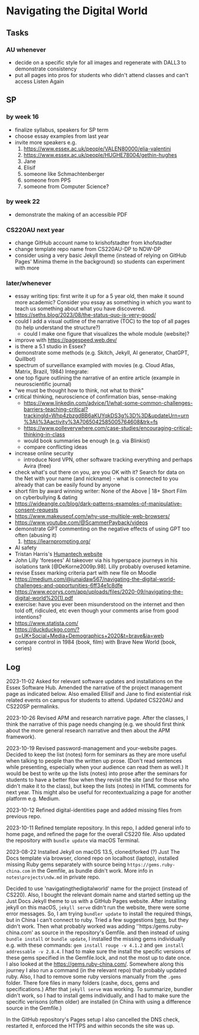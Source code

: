 # Navigating the Digital World
## Tasks
### AU whenever
- decide on a specific style for all images and regenerate with DALL3 to demonstrate consistency
- put all pages into pros for students who didn't attend classes and can't access Listen Again

## SP
### by week 16
- finalize syllabus, speakers for SP term
- choose essay examples from last year
- invite more speakers e.g. 
   1. https://www.essex.ac.uk/people/VALEN80000/elia-valentini
   2. https://www.essex.ac.uk/people/HUGHE78004/gethin-hughes
   3. Jane
   4. Elisif
   5. someone like Schmachtenberger
   6. someone from PPS
   7. someone from Computer Science?

### by week 22
- demonstrate the making of an accessible PDF

### CS220AU next year
- change GitHub account name to krishofstadter from khofstadter
- change template repo name from CS220AU-DP to NDW-DP
- consider using a very basic Jekyll theme (instead of relying on GitHub Pages' Minima theme in the background) so students can experiment with more

### later/whenever 
- essay writing tips: first write it up for a 5 year old, then make it sound more academic? Consider you essay as something in which you want to teach us something about what you have discovered. 
- https://seths.blog/2023/08/the-status-quo-is-very-good/
- could I add a visual outline of the narrative (TOC) to the top of all pages (to help understand the structure?)
  - could I make one figure that visualizes the whole module (website)?
- improve with https://pagespeed.web.dev/
- is there a 5.1 studio in Essex?
- demonstrate some methods (e.g. Skitch, Jekyll, AI generator, ChatGPT, Quillbot)
- spectrum of surveillance exampled with movies (e.g. Cloud Atlas, Matrix, Brazil, 1984)
Integrate:  
- one top figure outlining the narrative of an entire article (example in neuroscientific journal)
- "we must be thought how to think, not what to think"
- critical thinking, neuroscience of confirmation bias, sense-making
   - https://www.linkedin.com/advice/1/what-some-common-challenges-barriers-teaching-critical?trackingId=Whp4zbzgdBB6aKUYqkDS3g%3D%3D&updateUrn=urn%3Ali%3Aactivity%3A7065042585005764608&trk=fs
   - https://www.polleverywhere.com/case-studies/encouraging-critical-thinking-in-class
   - would book summaries be enough (e.g. via Blinkist)
   - compare conflicting ideas 
- increase online security
   - introduce Nord VPN, other software tracking everything and perhaps Avira (free)
 - check what's out there on you, are you OK with it? Search for data on the Net with your name (and nickname) - what is connected to you already that can be easily found by anyone
 - short film by award winning writer: None of the Above | 18+ Short Film on cyberbullying & dating
 - https://wideangle.co/blog/dark-patterns-examples-of-manipulative-consent-requests
 - https://www.makeuseof.com/why-use-multiple-web-browsers/
 - https://www.youtube.com/@ScammerPayback/videos
- demonstrate GPT commenting on the negative effects of using GPT too often (abusing it)
   1. https://learnprompting.org/
- AI safety
- Tristan Harris's [Humantech website](https://www.humanetech.com/)
- John Lilly 'foresees' AI takeover via his hyperspace journeys in his isolations tank [@DeKorne2009p.98]. Lilly probably overused ketamine.
- revise Essex marking criteria part with new file on Moodle
- https://medium.com/@junaidaw567/navigating-the-digital-world-challenges-and-opportunities-6ff34e1c8dfe
- https://www.ecorys.com/app/uploads/files/2020-09/navigating-the-digital-world%20(1).pdf
- exercise: have you ever been misunderstood on the internet and then told off, ridiculed, etc even though your comments arise from good intentions? <!-- hypnotech comments, admin upset -->
- https://www.statista.com/
- https://duckduckgo.com/?q=UK+Social+Media+Demographics+2020&t=brave&ia=web
- compare control in 1984 (book, film) with Brave New World (book, series)

## Log

2023-11-02 Asked for relevant software updates and installations on the Essex Software Hub. Amended the narrative of the project management page as indicated below. Also emailed Ellisif and Jane to find existential risk related events on campus for students to attend. Updated CS220AU and CS220SP permalinks.

2023-10-26 Revised APM and research narrative page. After the classes, I think the narrative of this page needs changing (e.g. we should first think about the more general research narrative and then about the APM framework).

2023-10-19 Revised password-management and your-website pages. Decided to keep the list (notes) form for seminars as they are more useful when talking to people than the written up prose. (Don't read sentences while presenting, especially when your audience can read them as well.) It would be best to write up the lists (notes) into prose after the seminars for students to have a better flow when they revisit the site (and for those who didn't make it to the class), but keep the lists (notes) in HTML comments for next year. This might also be useful for recontextualizing a page for another platform e.g. Medium.

2023-10-12 Refined digital-identities page and added missing files from previous repo.

2023-10-11 Refined template repository. In this repo, I added general info to home page, and refined the page for the overall CS220 file. Also updated the repository with `bundle update` via macOS Terminal.

2023-08-22 Installed Jekyll on macOS 13.5, cloned/forked (?) Just The Docs template via browser, cloned repo on localhost (laptop), installed missing Ruby gems separately with source being `https://gems.ruby-china.com` in the Gemfile, as bundle didn't work. More info in `notes\projects\ndw.md` in private repo. 

Decided to use 'navigatingthedigitalworld' name for the project (instead of CS220). Also, I bought the relevant domain name and started setting up the Just Docs Jekyll theme to us with a GitHub Pages website. After installing jekyll on this macOS, `jekyll serve` didn't run the website, there were some error messages. So, I am trying `bundler update` to install the required things, but in China I can't connect to ruby. Tried a few suggestions [here](https://stackoverflow.com/questions/49800432/gem-cannot-access-rubygems-org), but they didn't work. Then what probably worked was adding ''https:/gems.ruby-china.com' as source in the repository's Gemfile. and then instead of using `bundle install` or `bundle update`, I installed the missing gems individually e.g. with these commands: `gem install rouge -v 4.1.2` and `gem install addressable -v 2.8.4`. I had to make sure the install the specific versions of these gems specified in the Gemfile.lock, and not the most up to date once. I also looked at the https://gems.ruby-china.com/. Somewhere along this journey I also run a command (in the relevant repo) that probably updated ruby. Also, I had to remove some ruby versions manually from the `.gems` folder. There fore files in many folders (cashe, docs, gems and specifications.) After that `jekyll serve` was working. To summarize, bundler didn't work, so I had to install gems individually, and I had to make sure the specific verisons (often older) are installed (in China with using a difference source in the Gemfile.)

In the GitHub repository's Pages setup I also cancelled the DNS check, restarted it, enforced the HTTPS and within seconds the site was up.